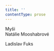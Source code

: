 ```yaml
---
title: ''
contentType: prose
---
```


<section>

Myši  
Natálie Mooshabrové

Ladislav Fuks

</section>
